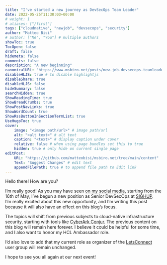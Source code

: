 ```yaml
---
title: "I've started a new journey as DevSecOps Team Leader"
date: 2022-05-25T11:30:03+00:00
# weight: 1
# aliases: ["/first"]
tags: ["cloudnative", "newjob", "devsecops", "security"]
author: "Matteo Bisi"
# author: ["Me", "You"] # multiple authors
showToc: true
TocOpen: false
draft: false
hidemeta: false
comments: false
description: "A new beginning"
canonicalURL: "https://www.msbiro.net/posts/new-job-devsecops-teamleader/"
disableHLJS: true # to disable highlightjs
disableShare: true
disableHLJS: false
hideSummary: false
searchHidden: true
ShowReadingTime: true
ShowBreadCrumbs: true
ShowPostNavLinks: true
ShowWordCount: true
ShowRssButtonInSectionTermList: true
UseHugoToc: true
cover:
    image: "<image path/url>" # image path/url
    alt: "<alt text>" # alt text
    caption: "<text>" # display caption under cover
    relative: false # when using page bundles set this to true
    hidden: true # only hide on current single page
editPost:
    URL: "https://github.com/matteobisi/msbiro.net/tree/main/content"
    Text: "Suggest Changes" # edit text
    appendFilePath: true # to append file path to Edit link
---
```

Hello there! How are you?  

I’m really good! As you may have seen [on my social media](https://it.linkedin.com/in/matteobisi/), starting from the 16th of May, I’ve begun a new position as Senior DevSecOps at [SIGHUP](https://sighup.io).  
I’m really excited about this new opportunity, and I’m writing this post because it will also have an effect on this blog’s focus.  

The topics will shift from previous subjects to cloud-native infrastructure security, starting with tools like [CyberArk Conjur](https://www.cyberark.com/products/secrets-manager-enterprise/). 
The previous content on this blog will remain here forever. I believe it could be helpful for some time, and I also want to honor my HCL Ambassador role. 

I’d also love to add that my current role as organizer of the [LetsConnect](https://letsconnect.world/) user group will remain unchanged.  

I hope to see you all again at our next event! 